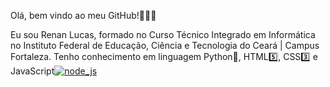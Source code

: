 Olá, bem vindo ao meu GitHub!🙋‍♂️🤝

  Eu sou Renan Lucas, formado no Curso Técnico Integrado em Informática no Instituto Federal de Educação, Ciência e Tecnologia do Ceará | Campus Fortaleza.
  Tenho conhecimento em linguagem Python🐍, HTML5️⃣, CSS3️⃣ e JavaScript[![node_js](https://cdn3.emoji.gg/emojis/node_js.png)](https://emoji.gg/emoji/node_js)
